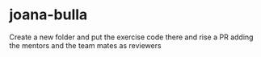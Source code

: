 # joana-bulla

Create a new folder and put the exercise code there and rise a PR adding the mentors and the team mates as reviewers
